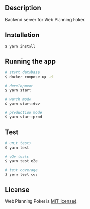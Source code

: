 ## Description

Backend server for Web Planning Poker.

## Installation

```bash
$ yarn install
```

## Running the app

```bash
# start database
$ docker compose up -d

# development
$ yarn start

# watch mode
$ yarn start:dev

# production mode
$ yarn start:prod
```

## Test

```bash
# unit tests
$ yarn test

# e2e tests
$ yarn test:e2e

# test coverage
$ yarn test:cov
```

## License

Web Planning Poker is [MIT licensed](LICENSE).
